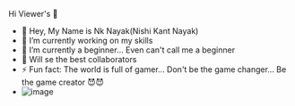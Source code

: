 Hi Viewer's 👋
- 👀 Hey, My Name is Nk Nayak(Nishi Kant Nayak)
- 🔭 I’m currently working on my skills
- 🌱 I’m currently a beginner... Even can't call me a beginner
- 👯 Will se the best collaborators
- ⚡ Fun fact: The world is full of gamer... Don't be the game changer... Be the game creator 😈😈
- ![image](https://user-images.githubusercontent.com/113226791/234465347-c08f7cbe-e5ec-47db-b1f8-d0225765fdb4.png)
